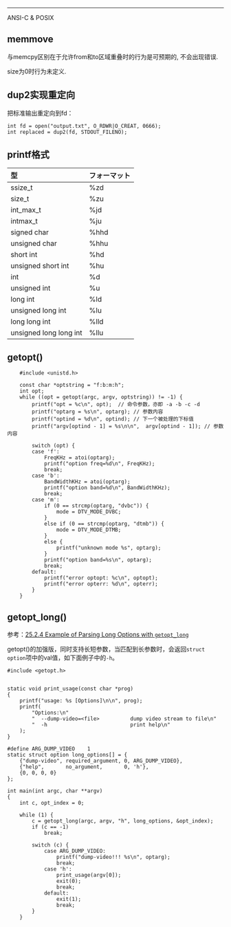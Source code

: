 

---

ANSI-C & POSIX

## memmove

与memcpy区别在于允许from和to区域重叠时的行为是可预期的, 不会出现错误.

size为0时行为未定义.



## dup2实现重定向



把标准输出重定向到fd：

```
int fd = open("output.txt", O_RDWR|O_CREAT, 0666);
int replaced = dup2(fd, STDOUT_FILENO);
```



## printf格式

| 型                     | フォーマット |
| :--------------------- | :----------- |
| ssize_t                | %zd          |
| size_t                 | %zu          |
| int_max_t              | %jd          |
| intmax_t               | %ju          |
| signed char            | %hhd         |
| unsigned char          | %hhu         |
| short int              | %hd          |
| unsigned short int     | %hu          |
| int                    | %d           |
| unsigned int           | %u           |
| long int               | %ld          |
| unsigned long int      | %lu          |
| long long int          | %lld         |
| unsigned long long int | %llu         |



## getopt()

```
	#include <unistd.h>
	
    const char *optstring = "f:b:m:h";
	int opt;
    while ((opt = getopt(argc, argv, optstring)) != -1) {
        printf("opt = %c\n", opt);  // 命令参数，亦即 -a -b -c -d
        printf("optarg = %s\n", optarg); // 参数内容
        printf("optind = %d\n", optind); // 下一个被处理的下标值
        printf("argv[optind - 1] = %s\n\n",  argv[optind - 1]); // 参数内容

		switch (opt) {
		case 'f':
			FreqKHz = atoi(optarg);
			printf("option freq=%d\n", FreqKHz);
			break;
		case 'b':
			BandWidthKHz = atoi(optarg);
			printf("option band=%d\n", BandWidthKHz);
			break;
		case 'm':
			if (0 == strcmp(optarg, "dvbc")) {
				mode = DTV_MODE_DVBC;
			}
			else if (0 == strcmp(optarg, "dtmb")) {
				mode = DTV_MODE_DTMB;
			}
			else {
				printf("unknown mode %s", optarg);
			}
			printf("option band=%s\n", optarg);
			break;
		default:
			printf("error optopt: %c\n", optopt);
			printf("error opterr: %d\n", opterr);
		}
    }
```



## getopt_long()

参考：[25.2.4 Example of Parsing Long Options with `getopt_long`](https://www.gnu.org/software/libc/manual/html_node/Getopt-Long-Option-Example.html)

getopt()的加强版，同时支持长短参数，当匹配到长参数时，会返回`struct option`项中的val值，如下面例子中的`-h`。

```
#include <getopt.h>


static void print_usage(const char *prog)
{
	printf("usage: %s [Options]\n\n", prog);
	printf(
		"Options:\n"
		"  --dump-video=<file>          dump video stream to file\n"
		"  -h                           print help\n"
	);
}

#define ARG_DUMP_VIDEO    1
static struct option long_options[] = {
	{"dump-video", required_argument, 0, ARG_DUMP_VIDEO},
	{"help",       no_argument,       0, 'h'},
	{0, 0, 0, 0}
};

int main(int argc, char **argv)
{	
	int c, opt_index = 0;

	while (1) {
		c = getopt_long(argc, argv, "h", long_options, &opt_index);
		if (c == -1)
        	break;

		switch (c) {
			case ARG_DUMP_VIDEO:
				printf("dump-video!!! %s\n", optarg);
				break;
			case 'h':
				print_usage(argv[0]);
				exit(0);
				break;
			default:
				exit(1);
				break;
		}
	}
```

